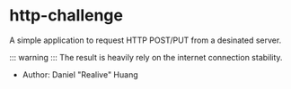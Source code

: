 # http-challenge
A simple application to request HTTP POST/PUT from a desinated server.

::: warning :::
The result is heavily rely on the internet connection stability.

- Author: Daniel "Realive" Huang